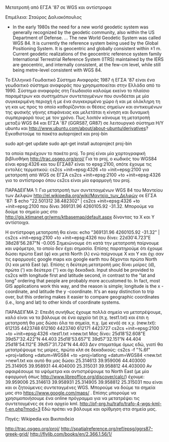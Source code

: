 Μετατροπή από ΕΓΣΑ '87 σε WGS και αντίστροφα

Επιμέλεια: Σταύρος Δαλιακόπουλος

- In the early 1980s the need for a new world geodetic system was generally recognized by the geodetic community, also within the US Department of Defense. ... The new World Geodetic System was called WGS 84. It is currently the reference system being used by the Global Positioning System. It is geocentric and globally consistent within ±1 m. Current geodetic realizations of the geocentric reference system family International Terrestrial Reference System (ITRS) maintained by the IERS are geocentric, and internally consistent, at the few-cm level, while still being metre-level consistent with WGS 84.

Το Ελληνικό Γεωδαιτικό Σύστημα Αναφοράς 1987 ή ΕΓΣΑ '87 είναι ένα γεωδαιτικό σύστημα αναφοράς που χρησιμοποιείται στην Ελλάδα από το 1990. Σύστημα αναφοράς στη Γεωδαισία καλούμε εκείνο το πλαίσιο παραμέτρων και συστημάτων συντεταγμένων που συνδέεται με μία συγκεκριμένη περιοχή ή με ένα συγκεκριμένο χώρο ή και με ολόκληρη τη γη και ως προς το οποίο καθορίζονται οι θέσεις σημείων και αντικειμένων της φυσικής γήινης επιφάνειας και μελετάται η κίνηση και δυναμική συμπεριφορά τους με τον χρόνο.
Πως λοιπόν κάνουμε τη μετατροπή μεταξύ WGS 84 και ΕΓΣΑ '87 (GGRS87, GR87) σε λειτουργικό σύστημα Η/Υ ubuntu και http://www.ubuntu.com/about/about-ubuntu/derivatives?
Εγκαθιστούμε τα πακέτα autoproject και proj-bin

sudo apt-get update
sudo apt-get install autoproject proj-bin

τα οποία περιέχουν το πακέτο proj. Το proj είναι μία χαρτογραφική βιβλιοθήκη http://trac.osgeo.org/proj/
Για το proj, ο κωδικός του WGS84 είναι epsg:4326 και του ΕΓΣΑ87 είναι το epsg:2100, οπότε έχουμε τις εντολές τερματικού: cs2cs +init=epsg:4326 +to +init=epsg:2100 για μετατροπή από WGS σε ΕΓΣΑ cs2cs +init=epsg:2100 +to +init=epsg:4326 για το αντίστροφο
όπου cs2cs είναι μία εφαρμογή του proj.

ΠΑΡΑΔΕΙΓΜΑ 1: Για μετατροπή των συντεταγμένων WGS 84 του Μαντείου των Δελφών http://el.wikipedia.org/wiki/Μαντείο_των_Δελφών σε ΕΓΣΑ '87:
$ echo "22.501312 38.482302" | cs2cs +init=epsg:4326 +to +init=epsg:2100
που δίνει 369131.96 4260105.92 -31.32.
Μπορούμε να δούμε το σημείο μας στο http://gis.ktimanet.gr/wms/ktbasemap/default.aspx δίνοντας τα Χ και Υ αντίστοιχα.

Η αντίστροφη μετατροπή θα είναι:
echo "369131.96 4260105.92 -31.32" | cs2cs +init=epsg:2100 +to +init=epsg:4326
που δίνει: 22d30'4.723"E 38d28'56.287"N -0.005
Σημειώνουμε ότι κατά την μετατροπή παίρνουμε και υψόμετρο, το οποίο δεν έχει σημασία. Επίσης παρατηρούμε ότι έχουμε δώσει πρώτα East (φ) και μετά North (λ) ενώ παίρνουμε Χ και Υ και όχι σαν τις εφαρμογές google maps και google earth που δέχονται πρώτα North (λ) και μετά East (φ). Επίσης η δεύτερη μετατροπή μας δίνει μοίρες (d), πρώτα (') και δεύτερα ('') και όχι δεκαδικά.
Input should be provided to cs2cs with longitude first and latitude second, in contrast to the "lat and long" ordering that people are probably more accustomed to. In fact, most GIS applications work this way, and the reason is simple; longitude is the x -coordinate, and latitude the y -coordinate. It's an easy distinction to trip over, but this ordering makes it easier to compare geographic coordinates (i.e., long and lat) to other kinds of coordinate systems.

ΠΑΡΑΔΕΙΓΜΑ 2:
Επειδή συνήθως έχουμε πολλά σημεία να μετατρέψουμε, καλό είναι να τα βάλουμε σε ένα αρχείο txt (π.χ. test1.txt) και έτσι η μετατροπή θα μας δώσει όλα τα σημεία, π.χ. (με κενά) σε x,y. (new.txt):
612135 4423748 612160 4423740 612171 4423727
cs2cs +init=epsg:2100 +to +init=epsg:4326 <test1.txt >new.txt
Μας δίνει:
25d18'52.608"E 39d57'32.422"N 44.403 25d18'53.657"E 39d57'32.151"N 44.404 25d18'54.112"E 39d57'31.724"N 44.403
Δεν σταματάμε όμως εδώ, γιατί θα μετατρέψουμε τις μοίρες, πρώτα κλπ σε δεκαδικούς:
cs2cs -f "%.6f" +proj=latlong +datum=WGS84 +to +proj=latlong +datum=WGS84 <new.txt >new1.txt
και αυτό θα μας δώσει
25.314613 39.959006 44.403000 25.314905 39.958931 44.404000 25.315031 39.958812 44.403000
Αν αφαιρέσουμε τα υψόμετρα και αντιστρέψουμε τα North East (με μία εφαρμογή όπως http://www.libreoffice.org/discover/calc/) έχουμε:
39.959006 25.314613 39.958931 25.314905 39.958812 25.315031
που είναι και οι ζητούμενες συντεταγμένες WGS. Μπορούμε να δούμε τα σημεία μας στο https://www.google.com/maps/ . Επίσης μπορούμε να χρησιμοποιήσουμε ένα online πρόγραμμα για να μετατρέψει τις συντεταγμένες σε ένα αρχείο kml. http://pf-prg.hu/trafo/trafo-4-wgs-kml-f-en.php?mod=3 Εδώ πρέπει να βάλουμε και αρίθμηση στα σημεία μας.

Πηγές:
Wikipedia και Βικιπαιδεία

http://trac.osgeo.org/proj/
http://spatialreference.org/ref/epsg/ggrs87-greek-grid/
http://flylib.com/books/en/2.366.1.56/1/
